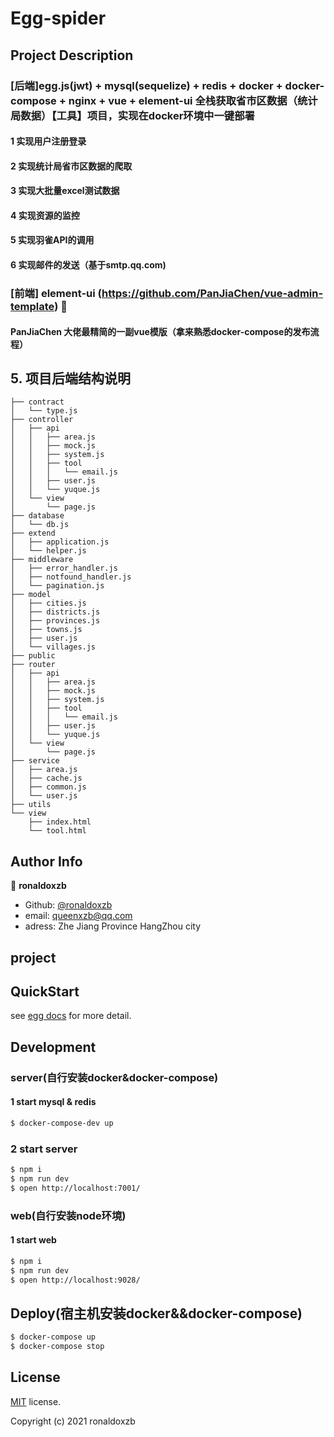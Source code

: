 # Egg-spider

## Project Description
### [后端]egg.js(jwt) + mysql(sequelize) + redis + docker + docker-compose + nginx + vue + element-ui 全栈获取省市区数据（统计局数据）【工具】项目，实现在docker环境中一键部署

#### 1 实现用户注册登录
#### 2 实现统计局省市区数据的爬取
#### 3 实现大批量excel测试数据
#### 4 实现资源的监控
#### 5 实现羽雀API的调用
#### 6 实现邮件的发送（基于smtp.qq.com)

### [前端] element-ui (https://github.com/PanJiaChen/vue-admin-template) 🙏
#### PanJiaChen 大佬最精简的一副vue模版（拿来熟悉docker-compose的发布流程）

## 5. 项目后端结构说明
```
├── contract
│   └── type.js
├── controller
│   ├── api
│   │   ├── area.js
│   │   ├── mock.js
│   │   ├── system.js
│   │   ├── tool
│   │   │   └── email.js
│   │   ├── user.js
│   │   └── yuque.js
│   └── view
│       └── page.js
├── database
│   └── db.js
├── extend
│   ├── application.js
│   └── helper.js
├── middleware
│   ├── error_handler.js
│   ├── notfound_handler.js
│   └── pagination.js
├── model
│   ├── cities.js
│   ├── districts.js
│   ├── provinces.js
│   ├── towns.js
│   ├── user.js
│   └── villages.js
├── public
├── router
│   ├── api
│   │   ├── area.js
│   │   ├── mock.js
│   │   ├── system.js
│   │   ├── tool
│   │   │   └── email.js
│   │   ├── user.js
│   │   └── yuque.js
│   └── view
│       └── page.js
├── service
│   ├── area.js
│   ├── cache.js
│   ├── common.js
│   └── user.js
├── utils
└── view
    ├── index.html
    └── tool.html
```
## Author Info
👤 **ronaldoxzb**

* Github: [@ronaldoxzb](https://github.com/ronaldoxzb)
* email: queenxzb@qq.com
* adress:  Zhe Jiang Province HangZhou city

## project 
## QuickStart

<!-- add docs here for user -->

see [egg docs][egg] for more detail.

## Development
### server(自行安装docker&docker-compose)
#### 1 start mysql & redis

```bash
$ docker-compose-dev up
```
### 2 start server

```bash
$ npm i
$ npm run dev
$ open http://localhost:7001/
```
### web(自行安装node环境)

#### 1 start web

```bash
$ npm i
$ npm run dev
$ open http://localhost:9028/
```
## Deploy(宿主机安装docker&&docker-compose)

<!-- start stop -->
```bash
$ docker-compose up
$ docker-compose stop
```


[egg]: https://eggjs.org

## License

[MIT](https://github.com/ronaldoxzb/egg-spider/blob/master/LICENSE) license.

Copyright (c) 2021 ronaldoxzb


